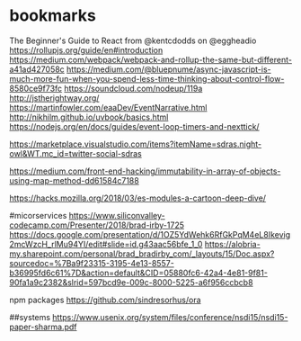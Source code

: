 # bookmarks

The Beginner's Guide to React from @kentcdodds on @eggheadio
https://rollupjs.org/guide/en#introduction
https://medium.com/webpack/webpack-and-rollup-the-same-but-different-a41ad427058c
https://medium.com/@bluepnume/async-javascript-is-much-more-fun-when-you-spend-less-time-thinking-about-control-flow-8580ce9f73fc
https://soundcloud.com/nodeup/119a
http://jstherightway.org/
https://martinfowler.com/eaaDev/EventNarrative.html
http://nikhilm.github.io/uvbook/basics.html
https://nodejs.org/en/docs/guides/event-loop-timers-and-nexttick/

https://marketplace.visualstudio.com/items?itemName=sdras.night-owl&WT.mc_id=twitter-social-sdras

https://medium.com/front-end-hacking/immutability-in-array-of-objects-using-map-method-dd61584c7188

https://hacks.mozilla.org/2018/03/es-modules-a-cartoon-deep-dive/

#micorservices
  https://www.siliconvalley-codecamp.com/Presenter/2018/brad-irby-1725
  https://docs.google.com/presentation/d/1OZ5YdWehk6RfGkPqM4eL8Ikevig2mcWzcH_rlMu94YI/edit#slide=id.g43aac56bfe_1_0 
  https://alobria-my.sharepoint.com/personal/brad_bradirby_com/_layouts/15/Doc.aspx?sourcedoc=%7Ba9f23315-3195-4e13-8557-b36995fd6c61%7D&action=default&CID=05880fc6-42a4-4e81-9f81-90fa1a9c2382&slrid=597bcd9e-009c-8000-5225-a6f956ccbcb8  

npm packages
https://github.com/sindresorhus/ora

##systems
https://www.usenix.org/system/files/conference/nsdi15/nsdi15-paper-sharma.pdf

